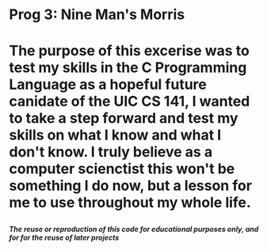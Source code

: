<h1>Prog 3: Nine Man's Morris<h1>
<p>The purpose of this excerise was to test my skills in the C Programming Language as a hopeful future canidate of the UIC CS 141, I wanted to take a step forward and test my skills on what I know and what I don't know. I truly believe as a computer scienctist this won't be something I do now, but a lesson for me to use throughout my whole life.</p>
<h5>The reuse or reproduction of this code for educational purposes only, and for for the reuse of later projects</h5>